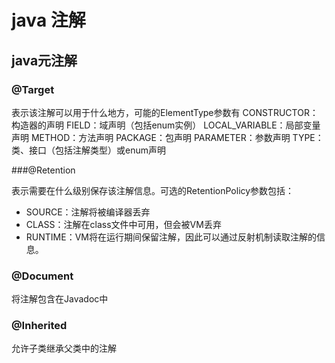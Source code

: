 # java 注解
## java元注解

### @Target
表示该注解可以用于什么地方，可能的ElementType参数有
    CONSTRUCTOR：构造器的声明
    FIELD：域声明（包括enum实例）
    LOCAL_VARIABLE：局部变量声明
    METHOD：方法声明
    PACKAGE：包声明
    PARAMETER：参数声明
    TYPE：类、接口（包括注解类型）或enum声明

###@Retention

表示需要在什么级别保存该注解信息。可选的RetentionPolicy参数包括：

- SOURCE：注解将被编译器丢弃
- CLASS：注解在class文件中可用，但会被VM丢弃
- RUNTIME：VM将在运行期间保留注解，因此可以通过反射机制读取注解的信息。

### @Document
将注解包含在Javadoc中

### @Inherited
允许子类继承父类中的注解